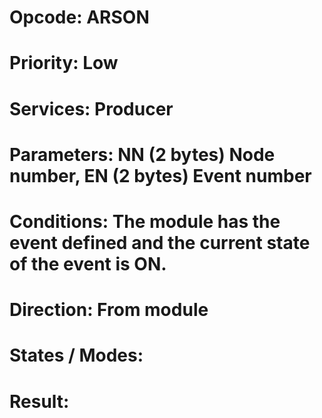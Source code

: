 # Opcode: ARSON
# Priority: Low
# Services: Producer
# Parameters: NN (2 bytes) Node number, EN (2 bytes) Event number
# Conditions: The module has the event defined and the current state of the event is ON.
# Direction: From module
# States / Modes: 
# Result: 
